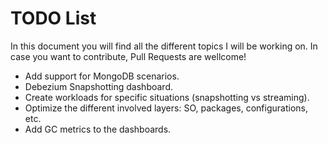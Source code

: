 # TODO List 

In this document you will find all the different topics I will be working on. In case you want to contribute, Pull Requests are wellcome! 

* Add support for MongoDB scenarios.
* Debezium Snapshotting dashboard.
* Create workloads for specific situations (snapshotting vs streaming).
* Optimize the different involved layers: SO, packages, configurations, etc.
* Add GC metrics to the dashboards.
